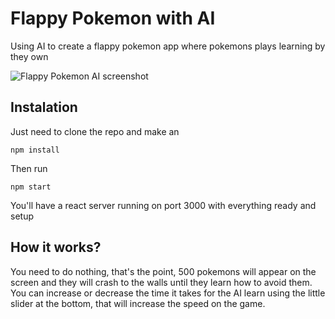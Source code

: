 # Flappy Pokemon with AI

Using AI to create a flappy pokemon app where pokemons plays learning by they own

![Flappy Pokemon AI screenshot](https://i.imgur.com/5Br0XwK.png)

## Instalation

Just need to clone the repo and make an

```
npm install
```

Then run

```
npm start
```

You'll have a react server running on port 3000 with everything ready and setup

## How it works?

You need to do nothing, that's the point, 500 pokemons will appear on the screen and they will crash to the walls until they learn how to avoid them. You can increase or decrease the time it takes for the AI learn using the little slider at the bottom, that will increase the speed on the game.
